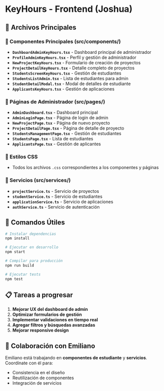 # KeyHours - Frontend (Joshua)

## 📁 Archivos Principales

### 🧩 Componentes Principales (src/components/)
- **`DashboardAdminKeyHours.tsx`** - Dashboard principal de administrador
- **`ProfileAdminKeyHours.tsx`** - Perfil y gestión de administrador
- **`NewProjectKeyHours.tsx`** - Formulario de creación de proyectos
- **`ProjectDetailKeyHours.tsx`** - Detalle completo de proyectos
- **`StudentsScreenKeyHours.tsx`** - Gestión de estudiantes
- **`StudentsListAdmin.tsx`** - Lista de estudiantes para admin
- **`StudentDetailModal.tsx`** - Modal de detalles de estudiante
- **`ApplicantsKeyHours.tsx`** - Gestión de aplicaciones

### 📄 Páginas de Administrador (src/pages/)
- **`AdminDashboard.tsx`** - Dashboard principal
- **`AdminLoginPage.tsx`** - Página de login de admin
- **`NewProjectPage.tsx`** - Página de nuevo proyecto
- **`ProjectDetailPage.tsx`** - Página de detalle de proyecto
- **`StudentsManagementPage.tsx`** - Gestión de estudiantes
- **`StudentsPage.tsx`** - Lista de estudiantes
- **`ApplicantsPage.tsx`** - Gestión de aplicantes

### 🎨 Estilos CSS
- Todos los archivos `.css` correspondientes a los componentes y páginas

### 🔧 Servicios (src/services/)
- **`projectService.ts`** - Servicio de proyectos
- **`studentService.ts`** - Servicio de estudiantes
- **`applicationService.ts`** - Servicio de aplicaciones
- **`authService.ts`** - Servicio de autenticación

## 🚀 Comandos Útiles

```bash
# Instalar dependencias
npm install

# Ejecutar en desarrollo
npm start

# Compilar para producción
npm run build

# Ejecutar tests
npm test
```

## 📋 Tareas a progresar

1. **Mejorar UX del dashboard de admin**
2. **Optimizar formularios de gestión**
3. **Implementar validaciones en tiempo real**
4. **Agregar filtros y búsquedas avanzadas**
5. **Mejorar responsive design**

## 🔗 Colaboración con Emiliano

Emiliano está trabajando en **componentes de estudiante** y **servicios**. Coordínate con él para:
- Consistencia en el diseño
- Reutilización de componentes
- Integración de servicios
